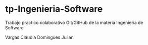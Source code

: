 # tp-Ingenieria-Software
Trabajo practico colaborativo Git/GitHub de la materia Ingenieria de Software

Vargas Claudia
Domingues Julian
